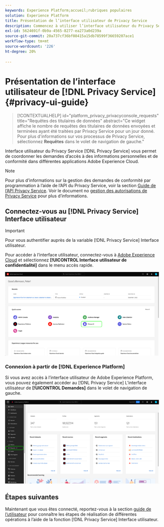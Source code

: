 ```yaml
---
keywords: Experience Platform;accueil;rubriques populaires
solution: Experience Platform
title: Présentation de l’interface utilisateur de Privacy Service
description: Commencez à utiliser l’interface utilisateur du Privacy Service pour coordonner et surveiller les demandes d’accès à des informations personnelles dans différentes applications Experience Cloud.
exl-id: 5624691f-0b9a-4565-8277-ea273a0d239a
source-git-commit: 20a737cf36bf08415a15db78599f36659207ace1
workflow-type: tm+mt
source-wordcount: '226'
ht-degree: 20%

---
```


# Présentation de l’interface utilisateur de [!DNL Privacy Service] {#privacy-ui-guide}

>[!CONTEXTUALHELP]
>id="platform_privacy_privacyconsole_requests"
>title="Requêtes des titulaires de données"
>abstract="Ce widget affiche le nombre de requêtes des titulaires de données envoyées et terminées ayant été traitées par Privacy Service pour un jour donné. Pour plus d&#39;informations sur vos processus de Privacy Service, sélectionnez **Requêtes** dans le volet de navigation de gauche."

Interface utilisateur du Privacy Service [!DNL Privacy Service] vous permet de coordonner les demandes d’accès à des informations personnelles et de conformité dans différentes applications Adobe Experience Cloud.

>[!NOTE]
>
>Pour plus d’informations sur la gestion des demandes de conformité par programmation à l’aide de l’API du Privacy Service, voir la section [Guide de l’API Privacy Service](../api/overview.md). Voir le document no [gestion des autorisations de Privacy Service](../permissions.md) pour plus d’informations.

## Connectez-vous au [!DNL Privacy Service] Interface utilisateur

>[!IMPORTANT]
>
>Pour vous authentifier auprès de la variable [!DNL Privacy Service] Interface utilisateur.

Pour accéder à l’interface utilisateur, connectez-vous à [Adobe Experience Cloud](https://experience.adobe.com/) et sélectionnez **[!UICONTROL Interface utilisateur de confidentialité]** dans le menu accès rapide.

![Le tableau de bord de l’Experience Cloud avec l’interface utilisateur de confidentialité est mis en surbrillance.](../images/ui-overview/quick-access.png)


### Connexion à partir de [!DNL Experience Platform]

Si vous avez accès à l’interface utilisateur de Adobe Experience Platform, vous pouvez également accéder au [!DNL Privacy Service] L’interface utilisateur de **[!UICONTROL Demandes]** dans le volet de navigation de gauche.

![Interface utilisateur de Adobe Experience Platform avec les requêtes en surbrillance dans la barre de navigation de gauche.](../images/ui-overview/platform.png)

## Étapes suivantes

Maintenant que vous êtes connecté, reportez-vous à la section [guide de l’utilisateur](user-guide.md) pour connaître les étapes de réalisation de différentes opérations à l’aide de la fonction [!DNL Privacy Service] Interface utilisateur.
